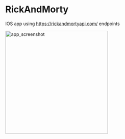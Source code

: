 # RickAndMorty
IOS app using https://rickandmortyapi.com/ endpoints

<img width="321" alt="app_screenshot" src="https://user-images.githubusercontent.com/3936946/177620470-fd2ab7e1-cf5b-4e80-b244-44e4c7b7f7cd.png">
